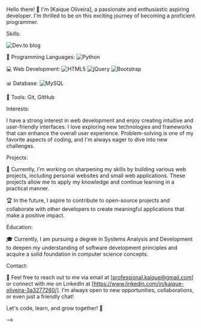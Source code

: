 

Hello there! 👋 I'm [Kaique Oliveira], a passionate and enthusiastic aspiring developer. I'm thrilled to be on this exciting journey of becoming a proficient programmer.

Skills:

![Dev.to blog](https://img.shields.io/badge/dev.to-0A0A0A?style=for-the-badge&logo=dev.to&logoColor=white)

🚀 Programming Languages: ![Python](https://img.shields.io/badge/python-3670A0?style=for-the-badge&logo=python&logoColor=ffdd54)

💻 Web Development: ![HTML5](https://img.shields.io/badge/html5-%23E34F26.svg?style=for-the-badge&logo=html5&logoColor=white) ![jQuery](https://img.shields.io/badge/jquery-%230769AD.svg?style=for-the-badge&logo=jquery&logoColor=white) ![Bootstrap](https://img.shields.io/badge/bootstrap-%238511FA.svg?style=for-the-badge&logo=bootstrap&logoColor=white)

📊 Database: ![MySQL](https://img.shields.io/badge/mysql-%2300f.svg?style=for-the-badge&logo=mysql&logoColor=white)

🔧 Tools: Git, GitHub

Interests:

I have a strong interest in web development and enjoy creating intuitive and user-friendly interfaces. I love exploring new technologies and frameworks that can enhance the overall user experience. Problem-solving is one of my favorite aspects of coding, and I'm always eager to dive into new challenges.

Projects:

🌱 Currently, I'm working on sharpening my skills by building various web projects, including personal websites and small web applications. These projects allow me to apply my knowledge and continue learning in a practical manner.

🏆 In the future, I aspire to contribute to open-source projects and collaborate with other developers to create meaningful applications that make a positive impact.

Education:

🎓 Currently, I am pursuing a degree in Systems Analysis and Development to deepen my understanding of software development principles and acquire a solid foundation in computer science concepts.

Contact:

📧 Feel free to reach out to me via email at [professional.kaique@gmail.com] or connect with me on LinkedIn at [https://www.linkedin.com/in/kaique-oliveira-3a3277260/]. I'm always open to new opportunities, collaborations, or even just a friendly chat!

Let's code, learn, and grow together! 🌟

-->
